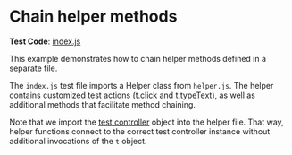 # Chain helper methods

**Test Code**: [index.js](index.js)

This example demonstrates how to chain helper methods defined in a separate file.

The `index.js` test file imports a Helper class from `helper.js`. The helper contains customized test actions ([t.click](https://testcafe.io/documentation/402710/reference/test-api/testcontroller/click?search#header) and [t.typeText](https://testcafe.io/documentation/402674/reference/test-api/testcontroller/typetext?search#header)), as well as additional methods that facilitate method chaining.

Note that we import the [test controller](https://devexpress.github.io/testcafe/documentation/test-api/test-code-structure.html#test-controller) object into the helper file. That way, helper functions connect to the correct test controller instance without additional invocations of the `t` object.